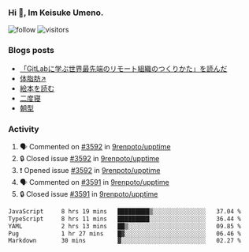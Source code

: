 ### Hi 👋, Im Keisuke Umeno.

<!--
**9renpoto/9renpoto** is a ✨ _special_ ✨ repository because its `README.md` (this file) appears on your GitHub profile.

Here are some ideas to get you started:

- 🔭 I’m currently working on ...
- 🌱 I’m currently learning ...
- 👯 I’m looking to collaborate on ...
- 🤔 I’m looking for help with ...
- 💬 Ask me about ...
- 📫 How to reach me: ...
- 😄 Pronouns: ...
- ⚡ Fun fact: ...
-->

![follow](https://img.shields.io/github/followers/9renpoto?label=Follow&style=social)
![visitors](https://komarev.com/ghpvc/?username=9renpoto&label=Profile%20views&color=0e75b6&style=flat)

### Blogs posts

<!-- BLOG-POST-LIST:START -->
- [「GitLabに学ぶ世界最先端のリモート組織のつくりかた」を読んだ](https://9renpoto.win/entry/2024/09/10/remote_organization)
- [体脂肪↗](https://9renpoto.win/entry/2024/08/12/gaining_fat)
- [絵本を読む](https://9renpoto.win/entry/2024/07/26/picture_book)
- [二度寝](https://9renpoto.win/entry/2024/07/18/going_back_to_sleep)
- [朝型](https://9renpoto.win/entry/2024/05/29/im-an-early)
<!-- BLOG-POST-LIST:END -->

### Activity

<!--START_SECTION:activity-->
1. 🗣 Commented on [#3592](https://github.com/9renpoto/upptime/issues/3592#issuecomment-2398990886) in [9renpoto/upptime](https://github.com/9renpoto/upptime)
2. 🔒 Closed issue [#3592](https://github.com/9renpoto/upptime/issues/3592) in [9renpoto/upptime](https://github.com/9renpoto/upptime)
3. ❗ Opened issue [#3592](https://github.com/9renpoto/upptime/issues/3592) in [9renpoto/upptime](https://github.com/9renpoto/upptime)
4. 🗣 Commented on [#3591](https://github.com/9renpoto/upptime/issues/3591#issuecomment-2398862556) in [9renpoto/upptime](https://github.com/9renpoto/upptime)
5. 🔒 Closed issue [#3591](https://github.com/9renpoto/upptime/issues/3591) in [9renpoto/upptime](https://github.com/9renpoto/upptime)
<!--END_SECTION:activity-->

<!--START_SECTION:waka-->

```txt
JavaScript     8 hrs 19 mins   █████████▒░░░░░░░░░░░░░░░   37.04 %
TypeScript     8 hrs 11 mins   █████████░░░░░░░░░░░░░░░░   36.44 %
YAML           2 hrs 13 mins   ██▒░░░░░░░░░░░░░░░░░░░░░░   09.85 %
Pug            1 hr 27 mins    █▓░░░░░░░░░░░░░░░░░░░░░░░   06.46 %
Markdown       30 mins         ▓░░░░░░░░░░░░░░░░░░░░░░░░   02.27 %
```

<!--END_SECTION:waka-->
